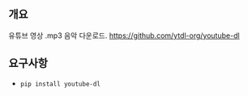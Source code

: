## 개요

유튜브 영상 .mp3 음악 다운로드. https://github.com/ytdl-org/youtube-dl

## 요구사항

* `pip install youtube-dl`
